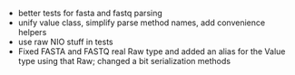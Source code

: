 
- better tests for fasta and fastq parsing
- unify value class, simplify parse method names, add convenience helpers
- use raw NIO stuff in tests
- Fixed FASTA and FASTQ real Raw type and added an alias for the Value type using that Raw; changed a bit serialization methods
